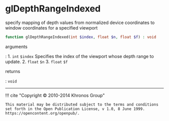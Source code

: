 # glDepthRangeIndexed
specify mapping of depth values from normalized device coordinates to window
coordinates for a specified viewport

```php
function glDepthRangeIndexed(int $index, float $n, float $f) : void
```

arguments

:    1. `int` `$index` Specifies the index of the viewport whose depth range to
    update.
    2. `float` `$n` 
    3. `float` `$f` 

returns

:    `void` 

---
     

!!! cite "Copyright © 2010-2014 Khronos Group"

    This material may be distributed subject to the terms and conditions set forth in the Open Publication License, v 1.0, 8 June 1999. https://opencontent.org/openpub/.